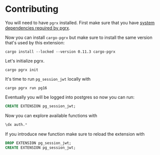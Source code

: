 # Contributing

You will need to have `pgrx` installed. First make sure that you have [system
dependencies required by
pgrx](https://github.com/pgcentralfoundation/pgrx#system-requirements).

Now you can install `cargo-pgrx` but make sure to install the same version
that's used by this extension:
```console
cargo install --locked --version 0.11.3 cargo-pgrx
```

Let's initialize pgrx.
```console
cargo pgrx init
```

It's time to run `pg_session_jwt` locally with
```console
cargo pgrx run pg16
```

Eventually you will be logged into postgres so now you can run:
```sql
CREATE EXTENSION pg_session_jwt;
```

Now you can explore available functions with
```sql
\dx auth.*
```

If you introduce new function make sure to reload the extension with
```sql
DROP EXTENSION pg_session_jwt;
CREATE EXTENSION pg_session_jwt;
```
